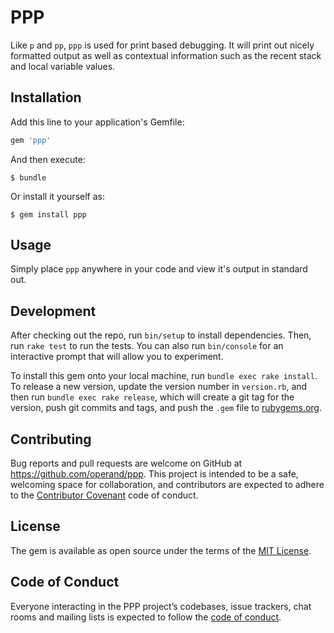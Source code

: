 # PPP

Like `p` and `pp`, `ppp` is used for print based debugging. It will print out nicely formatted output as well as contextual information such as the recent stack and local variable values.

## Installation

Add this line to your application's Gemfile:

```ruby
gem 'ppp'
```

And then execute:

    $ bundle

Or install it yourself as:

    $ gem install ppp

## Usage

Simply place `ppp` anywhere in your code and view it's output in standard out.

## Development

After checking out the repo, run `bin/setup` to install dependencies. Then, run `rake test` to run the tests. You can also run `bin/console` for an interactive prompt that will allow you to experiment.

To install this gem onto your local machine, run `bundle exec rake install`. To release a new version, update the version number in `version.rb`, and then run `bundle exec rake release`, which will create a git tag for the version, push git commits and tags, and push the `.gem` file to [rubygems.org](https://rubygems.org).

## Contributing

Bug reports and pull requests are welcome on GitHub at https://github.com/operand/ppp. This project is intended to be a safe, welcoming space for collaboration, and contributors are expected to adhere to the [Contributor Covenant](http://contributor-covenant.org) code of conduct.

## License

The gem is available as open source under the terms of the [MIT License](https://opensource.org/licenses/MIT).

## Code of Conduct

Everyone interacting in the PPP project’s codebases, issue trackers, chat rooms and mailing lists is expected to follow the [code of conduct](https://github.com/operand/ppp/blob/master/CODE_OF_CONDUCT.md).
